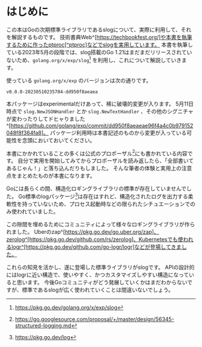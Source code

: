 # はじめに

この本はGoの次期標準ライブラリであるslogについて、実際に利用して、それを解説するものです。
技術書典Web^[https://techbookfest.org/]や本書を執筆するために作ったptproc[^ptproc]などでslogを実用しています。
本書を執筆している2023年5月の段階では、slog搭載のGo 1.21はまだまだリリースされていないため、`golang.org/x/exp/slog`[^expslog] を利用し、これについて解説していきます。

[^ptproc]: https://github.com/vvakame/ptproc
[^expslog]: https://pkg.go.dev/golang.org/x/exp/slog

使っている `golang.org/x/exp` のバージョンは次の通りです。

<!-- mapfile:./exp.version.txt -->
```
v0.0.0-20230510235704-dd950f8aeaea
```
<!-- mapfile.end -->

本パッケージはexperimentalだけあって、稀に破壊的変更が入ります。
5月11日時点で `slog.NewJSONHandler` とか `slog.NewTextHandler` 、その他のシグニチャが変わったりしてドヒャりました^[https://github.com/golang/exp/commit/dd950f8aeaeae96f4a4c0b979152048f8f364fa8]。
パッケージ利用時は本書記述のものから変更が入っている可能性を念頭においておいてください。

本書にかかれていることの多くは公式のプロポーザル[^proposal]にも書かれている内容です。
自分で実用を開始してみてからプロポーザルを読み返したら、「全部書いてあるじゃん！」と落ち込んだりもしました。
そんな筆者の体験と実用上の注意点をまとめたものが本書になります。

[^proposal]: https://go.googlesource.com/proposal/+/master/design/56345-structured-logging.md

Goには長らくの間、構造化ロギングライブラリの標準が存在していませんでした。
Go標準のlogパッケージ[^stdlog]は存在はすれど、構造化されたログを出力する柔軟性を持っていないため、プロセス起動時などの限られたシチュエーションでのみ使われていました。

[^stdlog]: https://pkg.go.dev/log

この隙間を埋めるためにコミュニティによって様々なロギングライブラリが作られました。
Uberのzap^[https://pkg.go.dev/go.uber.org/zap]、zerolog^[https://pkg.go.dev/github.com/rs/zerolog]、Kubernetesでも使われるlogr^[https://pkg.go.dev/github.com/go-logr/logr]などが登場してきました。

これらの知見を活かし、遂に登場した標準ライブラリがslogです。
APIの設計的にはlogrに近い構造で、使いやすく、かつカスタマイズしやすい構造になっていると思います。
今後Goコミュニティがどう発展していくかはまだわからないですが、標準であるslogが広く使われていくことは間違いないでしょう。

